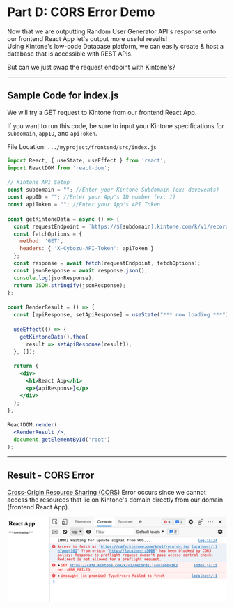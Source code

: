 # Part D: CORS Error Demo

Now that we are outputting Random User Generator API's response onto our frontend React App let's output more useful results!  
Using Kintone's low-code Database platform, we can easily create & host a database that is accessible with REST APIs.

But can we just swap the request endpoint with Kintone's?

---

## Sample Code for index.js
We will try a GET request to Kintone from our frontend React App.

If you want to run this code, be sure to input your Kintone specifications for `subdomain`, `appID`, and `apiToken`.

File Location: `.../myproject/frontend/src/index.js`

```jsx
import React, { useState, useEffect } from 'react';
import ReactDOM from 'react-dom';

// Kintone API Setup
const subdomain = ""; //Enter your Kintone Subdomain (ex: devevents)
const appID = ""; //Enter your App's ID number (ex: 1)
const apiToken = ""; //Enter your App's API Token

const getKintoneData = async () => {
  const requestEndpoint = `https://${subdomain}.kintone.com/k/v1/records.json?app=${appID}`;
  const fetchOptions = {
    method: 'GET',
    headers: { 'X-Cybozu-API-Token': apiToken }
  };
  const response = await fetch(requestEndpoint, fetchOptions);
  const jsonResponse = await response.json();
  console.log(jsonResponse);
  return JSON.stringify(jsonResponse);
};

const RenderResult = () => {
  const [apiResponse, setApiResponse] = useState("*** now loading ***");

  useEffect(() => {
    getKintoneData().then(
      result => setApiResponse(result));
  }, []);

  return (
    <div>
      <h1>React App</h1>
      <p>{apiResponse}</p>
    </div>
  );
};

ReactDOM.render(
  <RenderResult />,
  document.getElementById('root')
);
```

---

## Result - CORS Error

[Cross-Origin Resource Sharing (CORS)](https://developer.mozilla.org/en-US/docs/Web/HTTP/CORS) Error occurs since we cannot access the resources that lie on Kintone's domain directly from our domain (frontend React App).

![CORS_Error_Crop.png Kintone_React_Workshop v2.1](https://github.com/ahandsel/Kintone_React_Workshop/blob/v2.1/ZZ_Graphics/CORS_Error_Crop.png?raw=true)
